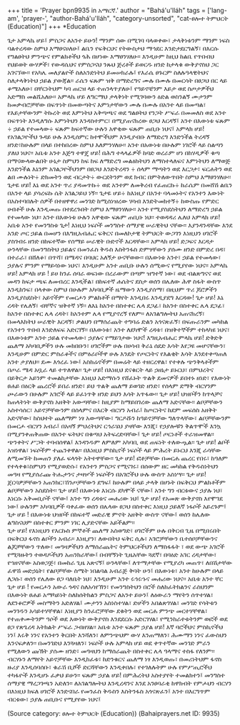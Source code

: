 +++
title = 'Prayer bpn9935 in አማርኛ.'
author = "Bahá'u'lláh"
tags = ['lang-am', 'prayer-', "author-Bahá'u'lláh", "category-unsorted", "cat-ፀሎተ ትምህርት (Education)"]
+++
*Education

ጌታ አምላኬ ሆይ፤ ምስጋና ለአንተ ይሁን! ማንም ሰው በሚገባ ባላወቀው፣ ታላቅነቱንም ማንም ነፍስ ባልተረዳው ስምህ እማፀናሀለሁ፤ ልቤን የፍቅርህና የትውስታህ ማኅደር እንድታደርግልኝ፣ በእርሱ የግልፀትህ ምንጭና የምልክቶችህ ጎሕ በሆነው እማፀንሃለሁ፡፡ እንዲሁም ከዚህ ከልቤ የጥበብህ የህይወት ውሃዎች፣ የውዳሴህና የምስጋናህ ንጹህ ጅረቶች ይወርዱ ዘንድ  ከታላቁ ውቅያኖስህ ጋር አገናኘው፡፡ 
	የአካሌ መለያልዮች ስለአንድነትህ ይመሠክራሉ፤ የእራሴ ፀጉርም ስለሉዓላዊትህና ስለታላቅነትህ ኃይል ያውጃል፡፡ ራሴን ፍጹም ዝቅ በማድረግና ሙሉ በሙሉ በመርሳት በፀጋህ በር ላይ ቆሜአለሁ፣ በቸርነትህም ካባ ጠርዝ ላይ ተጠንላጥያለሁ፤ የዓይኖቼንም  እይታ ወደ ስጦታዎችህ አድማስ መልሼአለሁ፡፡
	አምላኬ ሆይ ለግርማህ ታላቅነት የሚገባውን  ዕድል ወስንልኝ ሙታንም ከመቃብሮቻቸው በፍጥነት በመውጣትና እምነታቸውን ሙሉ በሙሉ በአንተ ላይ  በመጣል፣ የእይታቸውንም ትኩረት ወደ እምነትህ አቅጣጫና ወደ ግልፀትህ የንጋት ሥፍራ በመመለስ  ወደ አንተ በፍጥነት እንዲለግሱ እምነትህን  እንዳስተምር፣ በሚያጠናክረው ፀጋህ እርዳኝ፤
	አንተ በእውነቱ ፍጹም ÷ ኃይል የተመላው÷ ፍጹም ከፍተኛው ሁሉን አዋቂው ፍጹም ጠቢቡ ነህና፤
	አምላክ ሆይ! የአገልጋዮችህ ጉዳይ ሁሉ እንዲሰምር ከተሞችህም እንዲያብቡ ለማድረግ እንድንችል ትረዳኝ ዘንድ፣ከሁሉም በላይ በተከበረው ስምህ እለምንሃለሁ፡፡ አንተ በአውነቱ በሁሉም ነገሮች ላይ ስልጣን ያለህ ነህና፡፡ አቤቱ አንተ እጅግ ተዋጄ ሆይ! በሕግ ተላላፊዎች ከባድ ወረራም ሆነ በከሃዲዎች ቁጣ በማናውላውልበት ሁኔታ ስምህን ከፍ ከፍ  ለማድረግ መልዕክትህን ለማስተላለፍና እምነትህን ለማወጅ እንድንችል እኔንም አገልጋዮችህንም በፀጋህ እንድትረዳን ÷ ሰላም ማጣትን ወደ እርጋታ፣ ፍርሐትን ወደ ልበ ሙሉነት÷ ድክመትን ወደ ብርታት÷ ውርደትንም ወደ ክብር በምትለውጥበት ስምህ እማፀንሃለሁ፡፡ 
	ጌታዬ  ሆይ! እኔ ወደ አንተ ጥሪ ያዳመጥኩ÷ ወደ አንተም ለመቅረብ የፈጠርኩ÷ ከራሴም በመሸሽ ልቤን በአንተ ላይ ያሳረፍኩ ሴት አገልጋይህ ነኝ፡፡ ጌታዬ ሆይ÷ ከእነዚያ በአንተ ባላመኑትና የአንተን እውነት በአስተባበሉት ሰዎች በተዘዋዋሪ መንገድ ከሚሰነዝረው ሃሳብ እንድትመክተኝ÷ ከውስጡ የምድር ሀብቶች ሁሉ እንዲመጡ በተደረጉበት ስምህ እማፀንሃለሁ፡፡  አንተ የሚያስደስትህን ለማድረግ ኃይል የተመላው ነህ፡፡  አንተ በእውነቱ ሁሉን አዋቂው  ፍጹም ጠቢቡ ነህ፡፡
	ተወዳዳሪ ሌለህ አምላክ ሆይ! አቤቱ አንተ የመንግስቱ ጌታ! እነዚህ ነፍሶች መንግስተ ሰማያዊ ሠራዊትህ ናቸው፡፡ እያንዳንዳቸው እንደ አንድ ጦር ኃይል በመሆን በእግዚአብሔር ፍቅርና በመለኮታዊ ትምህርት ውጋገን እነዚህን ሀገሮች ያስገብሩ ዘንድ በከፍተኛው የሰማይ ሠራዊት ቡድኖች እርዳቸው፡፡
	አምላክ ሆይ! ድጋፍና እርዳታ ሁንላቸው በመንግስትህ ኃይልና በመንፈስ ቅዱስ እስትንፋስ ድምፃቸውን ያሰሙ ዘንድ በምድረ በዳ፣ በተራራ፣ በሸለቆ፣ በጥሻ፣ በሜዳና በባህር አለኝታ ሁናቸወው፡፡
	በእውነቱ አንተ፣ ኃይል የተመላው፣ ኃያሉና ምንም የማይሳነው ነህና፣ እንዲሁም አንተ ጠቢቡ ሁሉን ሰሚውና የሚያየው ነህና፡፡ አምላኬ ሆይ! አምላክ ሆይ ! ይሀ ከንፈ ሰባራ ወፍነው በረራውም በጣም ዝግተኛ ነው፣ ወደ ብልጽግናና ወደ መዳን ከፍታ ጫፍ ለመብረር እንዲችል፣ በከፍተኛ ሐሴትና ደስታ ወሰን በሌለው ሕዋ ስፋት ውስጥ እንዲከንፍ፣ በላቀው ስምህ በሁሉም  አካባቢዎች ዜማውን እንዲያሰማ፣ በዚህም ጥሪ ጆሮዎችን እንዲያስደስት፣ አይኖችም የመርሖን ምልክቶች በማየት  እንዲበሩ እንዲያደግ እርዳው! 
	ጌታ ሆይ! እኔ ረዳት የሌለኝ፣ ብቸኛና ዝቅተኛ ነኝ፡፡ ለእኔ ከአንተ በስተቀር ሌላ ደጋፊ፣ ከአንተ በስተቀር ሌላ ደጋፊ፣ ከአንተ በስተቀር ሌላ ረዳት፣ ከአንተም ሌላ የሚያኖረኝ የለም፡፡ ለአገልግሎትህ አጠናክረኝ፣ በመላእክትህ ሠራዊት እርዳኝ፣ ቃልህን በማሰራጨት ተግባሬ ድልን አጎናጽፈኝ፣ በፍጡራንም መካከል የአንተን ጥበብ እንድለፍፍ አድርገኝ፡፡ በእውነቱ፣ አንተ ለደካሞች ረዳቱ፣ በዝቅተኞችም ተከላካዩ ነህና፣ በእውነቱም አንተ ኃይል የተመላው፣ ኃያሉና የማይገታው ነህና!
	እግዚአብሔር ምላኬ ሆይ! ድቅድቅ ጨለማ አካባቢዎችን ሁሉ መክበቡን፣ ሀገሮችም ሁሉ በሀሳብ ቅራኔ ሰደድ እሳት እየጋዩ መሆናቸውን፣ እንዲሁም በምድር ምስራቆችና በምዕራቦችዋ ሁሉ እንዴት የጦርነትና የእልቂት እሳት እንደተቀጣጠለ አንተ ታያለህ፡፡ ደሙ እጎረፈ ነው፤ አስከሬኖችም በመሬት ላይ ተዘርረዋል፣ የተቀሉ ጭንቅላቶችም በጦራ ሜዳ አቧራ ላይ ተጥለዋል፡፡ 
	ጌታ ሆይ! በእነዚህ ደናቁርት ላይ ኃዘኔታ ይኑርህ፣ በምህረትና በይቅርታ አይንም ተመልከታቸው እነዚህ አድማሱን የሸፈኑት ጥልቅ ደመናዎች ይበተኑ ዘነድ፣ የእውነት ፀሐይ በዕርቅ ጨረሮች ይበራ ዘንድ፣ ይህ ጥልቅ ጨለማ ይወገድ ዘንድ፣ የሰላም ደማቅ ብርሃንም ጮራውን በሁሉም አገሮች ላይ ይፈነጥቅ ዘንድ  ይህን እሳት አጥፋው፡፡
	ጌታ ሆይ! ህዝቦችን ከጥላቻና ከጠላትነት ውቅያኖስ አዘቅት አውጣቸው፣ ከዚያም ከማይበገረው ጨለማ አድናቸው፡፡  ልቦቻቸውን አስተሳሰር፣ አይኖቻቸውንም በሰላምና በእርቅ ብርሃን አብራ፤ ከጦርነትና ከደም መፍሰስ አዘቅት አድናቸው፣ ከስህተት ጨለማም ነፃ አውጣቸው፣ ግርዶሹን ከዓይኖቻቸው ግለጥላቸው፣ ልቦቻቸውንም በመርሖ ብርሃን አብራ፤ በአዛኝ ምህረትህና ርኅራሄህ ያዛቸው እንጂ፣ የኃያሎቹን ቅልጥሞች እንኳ በሚያንቀጠቅጠው በአንተ ፍትህና በቁጣህ አትፍረድባቸው፤
	ጌታ ሆይ! ጦርነቶች ተራዝመዋል፡፡ ጭንቀትና ሥጋት ተባብሰዋል፤ እንዳንዱም ለምለም አካባቢ ወደ ጠፍነት ተለውጧል፡፡ ጌታ ሆይ! ልቦች አዝነዋል፣ ነፍሶችም ተጨንቀዋል፡፡ በእነዚህ ምስኪኖች ነፍሶች ላይ ምሕረት ይኑርህ እንጂ ራሳቸው ለሚመኙት ከመጠን ያለፈ ፍላጎት አትተዋቸው፡፡ 
	ጌታ ሆይ! ፎቶቻቸው በመርሐ ጨረር የበሩ፣ ከዓለም የተላቀቁ፣ስምህን የሚያወድሱ፣ የአንተን ምስጋና የሚናገሩ፣ በሰውም ዘር መካከል የቅዱስነትህን መዓዛ የሚያሰራጩ ትሑታንና ታዛዦች ነፍሶችን በአገሮችህ ሁሉ ውስጥ አስነሣ፡፡
	ጌታ ሆይ! ጀርባዎቻቸውን አጠንክር፣ሽንጦቻቸውን ደግፍ፤ ከሁሉም በላይ ታላቅ በሆኑት በፍቅርህ ምልክቶችም ልቦቻቸውን አስደስት፡፡
	ጌታ ሆይ! በእውነቱ እነርሱ ደካሞች ናቸው፤ አንተ ግን ብርቱውና ኃያሉ ነህ፣ እነርሱ አቅመቢሶች ናቸው፤ አንተ ግን ረዳቱና መሐሪው ነህ፤ ጌታ ሆይ! የአመጽ ውቅያኖስ እየሞገደ ነው፤ ሁሉንም አካባቢዎች ባቀፈው ወሰን በሌላው ፀጋህ በስተቀር እነዚህ ኃይለኛ ነፋሶች አይረጉም፤         
	ጌታ ሆይ ! በእውነቱ ህዝቦች በከፍተኛ መድራዊ ምኖት አዘቅት ውስጥ ናቸው፤ ወሰን ከሌለው ልግስናህም በስተቀር ምንም ነገር ሊያድናቸው አይችልም፡፡          
	ጌታ ሆይ! የእነዚህን  የእርኩስ ምኞቶች ጨለማ አስወግድ፣ ሀገሮችም ሁሉ በቅርብ ጊዜ በሚበሩበት በፍቅርህ ፋኖስ ልቦችን አብራ፡፡ እነዚያን፣ ለውበትህ ፍቅር ሲሉ፣ አገሮቻቸውን ቤተሰቦቻቸውንና ልጆቻቸውን ጥለው፣ መዓዛዎችህን ለማሰራጨትና ትምህርቶችህን ለማስፋፋት ፣ ወደ ውጭ አገሮች  የሚጓዙትን ተወዳዶችህን አጠንክራቸው፤ በብቸኝነት ጊዜአቸው ጓደኛ፣ በባዕድ አገር ረዳታቸው፣ የኀዘናቸው አስወጋጅ፣ በመከራ ጊዜ አጽናኝ፤ ሁንላቸው፤ ለጥማታቸው የሚያረካ መጠጥ፣ ለበሽታቸው ፈዋሽ መድኃኒት፣ የልቦቻቸው ስሜት ነበልባል አብራጅ ቅባት ሁን፤
	በእውነቱ፣ አንተ ከሁሉም በላይ ለጋሱ፣ ወሰን የሌለው ፀጋ ባለቤት ነህ፣ እንዲሁም አንተ ሩኅሩኁና መሐሪው ነህና፡፡ አቤቱ አንተ ቸር ጌታ ሆይ ! የመርሖን አውራ ጎዳና ስለአሳየኽን፣ የመንግስትህን በሮች ስለከፈትክልንና ራስህንም በእውነት ፀሐይ  አማካይነት ስለከሰትክልን ምስጋና ለአንተ ይሁን፤ ለዕውራን  ማየትን ሰጥተሃል፣ ለደንቆሮዎች መስማትን አድለሃል፤ ሙታንን አስነስተሃል፣ ድሆችን አበልጽገሃል፣ መንገድ የሳትቱን መንገዱን አሳይተሃቸዋል፣ እነዚያን ከንፈሮቻቸው ደቁትን ወደ መርሐ ምንጭ መርተሃቸዋል፣ የተጠቀሙትንም ዓሶች ወደ እውነት ውቅያኖስ እንደደርሱ አድርገሃል፣ የሚንከራተቱትንም ወፎች ወደ ፀጋ የጽጌረዳ አትክልት ሥፍራ ጋብዘሃል፡፡ 
	አቤቱ አንተ ፍጹም ኃያል ሆይ! እኛ ባሮችህና ምስኪኖችህ ነን፤ እሩቅ ነንና የአንተን ቅርበት እንሻለን፣ ለምንጭህም ውሃ እንጠማለን፣ ሕሙማን ነንና ፈውስህን እንናፍቃለን፡፡ በመንገድህ እንጓዛለን፣ ነፍሶች ሁሉ አምላክ ሆይ ወደ ቀጥተኛው መንገድ ምራን የሚለውን ጩኽት ያሰሙ ዘንድ፣ መዓዛህን  ከማሰራጨት በስተቀር ሌላ ዓላማና ተስፋ የለንም፡፡ ብርሃኑን ለማየት አይኖቻቸው እንዲከፈቱ፣  ከድንቁርና ጨለማ ነፃ እንዲወጡ፣ በመሪነትህም  ፋኖስ ዙሪያ እንዲሰባሰቡ፣ ቁራሽ ቢሾች ድርሻቸውን እንዲቀበሉ፣ የተገለሉትም ሁሉ የምሥጢሮችህ  ተካፋዮች እንዲሆኑ ፈቃህ ይሁን፡፡
	ፍጹም ኃያል ሆይ! በምሕረትህ አስተያየት ተመልክተን፤ መንግስተ ሰማያዊ ማረጋገጫን አድለን፡፡ ለአገልግሎትህ እንዲረዳንና እንደ አንፀባራቂ ከዋክብት የምሖህን ብርሃን በእነዚህ  ክፍለ ሀገሮች እንድናበራ የመንፈስ ቅዱስን እስትንፋስ አጎናጽፈን፤ አንተ በእርግጥም ብርቱው፣ ኃያሉ ጠቢቡና  የሚያየው ነህና፤

(Source category: ፀሎተ ትምህርት (Education))
(Bahaiprayers.net ID: 9935)
